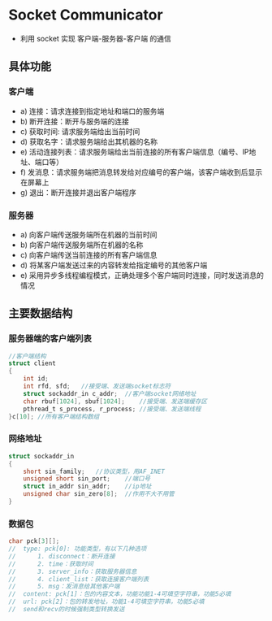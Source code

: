 # Socket Communicator
- 利用 socket 实现 客户端-服务器-客户端 的通信

## 具体功能
### 客户端
- a) 连接：请求连接到指定地址和端口的服务端
- b) 断开连接：断开与服务端的连接
- c) 获取时间: 请求服务端给出当前时间
- d) 获取名字：请求服务端给出其机器的名称
- e) 活动连接列表：请求服务端给出当前连接的所有客户端信息（编号、IP地址、端口等）
- f) 发消息：请求服务端把消息转发给对应编号的客户端，该客户端收到后显示在屏幕上
- g) 退出：断开连接并退出客户端程序

### 服务器
- a) 向客户端传送服务端所在机器的当前时间
- b) 向客户端传送服务端所在机器的名称
- c) 向客户端传送当前连接的所有客户端信息
- d) 将某客户端发送过来的内容转发给指定编号的其他客户端
- e) 采用异步多线程编程模式，正确处理多个客户端同时连接，同时发送消息的情况

## 主要数据结构
### 服务器端的客户端列表
```c
//客户端结构
struct client
{
    int id;
    int rfd, sfd;   //接受端、发送端socket标志符
    struct sockaddr_in c_addr;  //客户端socket网络地址
    char rbuf[1024], sbuf[1024];    //接受端、发送端缓存区
    pthread_t s_process, r_process; //接受端、发送端线程
}c[10]; //所有客户端结构数组
```

### 网络地址
```c
struct sockaddr_in
{
    short sin_family;   //协议类型，用AF_INET
    unsigned short sin_port;    //端口号
    struct in_addr sin_addr;    //ip地址
    unsigned char sin_zero[8];  //作用不大不用管
}
```

### 数据包
```c
char pck[3][];
//  type: pck[0]: 功能类型，有以下几种选项
//      1. disconnect：断开连接
//      2. time：获取时间
//      3. server_info：获取服务器信息
//      4. client_list：获取连接客户端列表
//      5. msg：发消息给其他客户端
//  content: pck[1]：包的内容文本，功能功能1-4可填空字符串，功能5必填
//  url: pck[2]：包的转发地址，功能1-4可填空字符串，功能5必填
//  send和recv的时候强制类型转换发送
```
